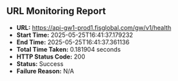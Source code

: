 ## URL Monitoring Report

- **URL:** https://api-gw1-prod1.fisglobal.com/gw/v1/health
- **Start Time:** 2025-05-25T16:41:37.179232
- **End Time:** 2025-05-25T16:41:37.361136
- **Total Time Taken:** 0.181904 seconds
- **HTTP Status Code:** 200
- **Status:** Success
- **Failure Reason:** N/A
